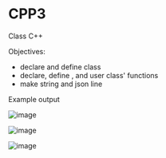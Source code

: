 # CPP3
Class C++


Objectives:
- declare and define class
- declare, define , and user class' functions
- make string and json line

Example output

![image](https://user-images.githubusercontent.com/97081479/186965127-2d4c8894-0996-4acd-af23-971aea0f4d72.png)

![image](https://user-images.githubusercontent.com/97081479/186965230-21376e07-4a87-49f0-94d2-8d9df0c0667b.png)

![image](https://user-images.githubusercontent.com/97081479/186965313-b68db284-fad2-450b-b98a-87e2887a9852.png)

